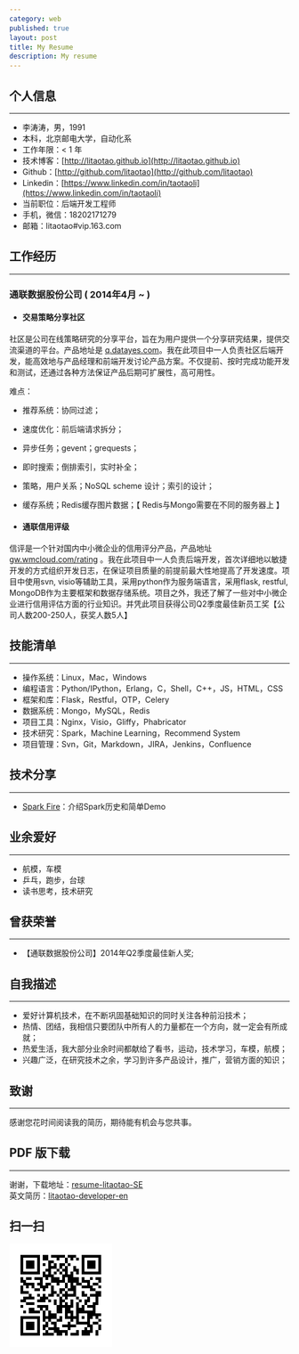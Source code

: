 ```yaml
---
category: web
published: true
layout: post
title: My Resume
description: My resume
---
```


个人信息
---  
---
- 李涛涛，男，1991 
- 本科，北京邮电大学，自动化系 
- 工作年限：< 1 年
- 技术博客：[http://litaotao.github.io](http://litaotao.github.io)
- Github：[http://github.com/litaotao](http://github.com/litaotao)
- Linkedin：[https://www.linkedin.com/in/taotaoli](https://www.linkedin.com/in/taotaoli)
- 当前职位：后端开发工程师
- 手机，微信：18202171279  
- 邮箱：litaotao#vip.163.com  

工作经历
---  
---
### 通联数据股份公司 ( 2014年4月 ~  )

- #### 交易策略分享社区   
社区是公司在线策略研究的分享平台，旨在为用户提供一个分享研究结果，提供交流渠道的平台。产品地址是 [q.datayes.com](http://q.datayes.com)。我在此项目中一人负责社区后端开发，能高效地与产品经理和前端开发讨论产品方案。不仅提前、按时完成功能开发和测试，还通过各种方法保证产品后期可扩展性，高可用性。

难点：   

- 推荐系统：协同过滤；
- 速度优化：前后端请求拆分；
- 异步任务；gevent；grequests；
- 即时搜索；倒排索引，实时补全；   
- 策略，用户关系；NoSQL scheme 设计；索引的设计；
- 缓存系统；Redis缓存图片数据；【 Redis与Mongo需要在不同的服务器上 】

- #### 通联信用评级
信评是一个针对国内中小微企业的信用评分产品，产品地址 [gw.wmcloud.com/rating](http://gw.wmcloud.com/rating) 。我在此项目中一人负责后端开发，首次详细地以敏捷开发的方式组织开发日志，在保证项目质量的前提前最大性地提高了开发速度。项目中使用svn, visio等辅助工具，采用python作为服务端语言，采用flask, restful, MongoDB作为主要框架和数据存储系统。项目之外，我还了解了一些对中小微企业进行信用评估方面的行业知识。并凭此项目获得公司Q2季度最佳新员工奖【公司人数200-250人，获奖人数5人】 

技能清单
---  
---
- 操作系统：Linux，Mac，Windows
- 编程语言：Python/IPython，Erlang，C，Shell，C++，JS，HTML，CSS
- 框架和库：Flask，Restful，OTP，Celery
- 数据系统：Mongo，MySQL，Redis
- 项目工具：Nginx，Visio，Gliffy，Phabricator
- 技术研究：Spark，Machine Learning，Recommend System
- 项目管理：Svn，Git，Markdown，JIRA，Jenkins，Confluence

技术分享  
---  
---
- [Spark Fire](../files/spark-fire.ppt)：介绍Spark历史和简单Demo

业余爱好
---  
---
- 航模，车模
- 乒乓，跑步，台球
- 读书思考，技术研究

曾获荣誉
---  
---  
- 【通联数据股份公司】2014年Q2季度最佳新人奖;

自我描述
---
---    
- 爱好计算机技术，在不断巩固基础知识的同时关注各种前沿技术；   
- 热情、团结，我相信只要团队中所有人的力量都在一个方向，就一定会有所成就；   
- 热爱生活，我大部分业余时间都献给了看书，运动，技术学习，车模，航模；  
- 兴趣广泛，在研究技术之余，学习到许多产品设计，推广，营销方面的知识； 

致谢
---  
--- 

感谢您花时间阅读我的简历，期待能有机会与您共事。


PDF 版下载
---  
--- 

谢谢，下载地址：[resume-litaotao-SE](../files/litaotao-developer-cn.pdf)    
英文简历：[litaotao-developer-en](../resume-en)


## 扫一扫     

![2014-11-08-resume.md](../../images/share/2014-11-08-resume.md.jpg)